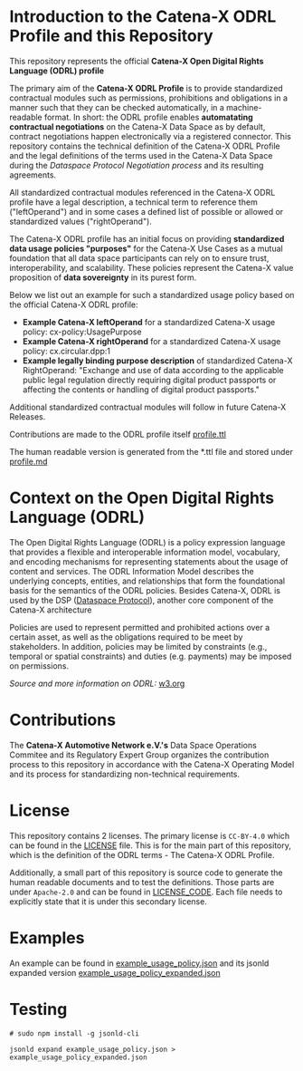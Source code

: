 
# Introduction to the Catena-X ODRL Profile and this Repository

This repository represents the official **Catena-X Open Digital Rights Language (ODRL) profile**

The primary aim of the **Catena-X ODRL Profile** is to provide standardized contractual modules such as permissions, prohibitions and obligations in a manner such that they can be checked automatically, in a machine-readable format. In short: the ODRL profile enables **automatating contractual negotiations** on the Catena-X Data Space as by default, contract negotiations happen electronically via a registered connector. This repository contains the technical definition of the Catena-X ODRL Profile and the legal definitions of the terms used in the Catena-X Data Space during the *Dataspace Protocol Negotiation process* and its resulting agreements.

All standardized contractual modules referenced in the Catena-X ODRL profile have a legal description, a technical term to reference them ("leftOperand") and in some cases a defined list of possible or allowed or standardized values ("rightOperand").

The Catena-X ODRL profile has an initial focus on providing **standardized data usage policies "purposes"** for the Catena-X Use Cases as a mutual foundation that all data space participants can rely on to ensure trust, interoperability, and scalability. These policies represent the Catena-X value proposition of **data sovereignty** in its purest form.

Below we list out an example for such a standardized usage policy based on the official Catena-X ODRL profile:

- **Example Catena-X leftOperand** for a standardized Catena-X usage policy: cx-policy:UsagePurpose
- **Example Catena-X rightOperand** for a standardized Catena-X usage policy: cx.circular.dpp:1
- **Example legally binding purpose description** of standardized Catena-X RightOperand: "Exchange and use of data according to the applicable public legal regulation directly requiring digital product passports or affecting the contents or handling of digital product passports."

Additional standardized contractual modules will follow in future Catena-X Releases.

Contributions are made to the ODRL profile itself [profile.ttl](./profile.ttl)

The human readable version is generated from the *.ttl file and stored under [profile.md](./profile.md)

# Context on the Open Digital Rights Language (ODRL)

The Open Digital Rights Language (ODRL) is a policy expression language that provides a flexible and interoperable information model, vocabulary, and encoding mechanisms for representing statements about the usage of content and services. The ODRL Information Model describes the underlying concepts, entities, and relationships that form the foundational basis for the semantics of the ODRL policies. Besides Catena-X, ODRL is used by the DSP ([Dataspace Protocol](https://docs.internationaldataspaces.org/dataspace-protocol/)), another core component of the Catena-X architecture

Policies are used to represent permitted and prohibited actions over a certain asset, as well as the obligations required to be meet by stakeholders. In addition, policies may be limited by constraints (e.g., temporal or spatial constraints) and duties (e.g. payments) may be imposed on permissions.

*Source and more information on ODRL:* [w3.org](https://www.w3.org/TR/odrl-model/)

# Contributions

The **Catena-X Automotive Network e.V.'s** Data Space Operations Commitee and its Regulatory Expert Group organizes the contribution process to this repository in accordance with the Catena-X Operating Model and its process for standardizing non-technical requirements.

# License

This repository contains 2 licenses. The primary license is `CC-BY-4.0` which can be found in the [LICENSE](./LICENSE) file. This is for the main part of this repository, which is the definition of the ODRL terms - The Catena-X ODRL Profile.

Additionally, a small part of this repository is source code to generate the human readable documents and to test the definitions. Those parts are under `Apache-2.0` and can be found in [LICENSE_CODE](./LICENSE_CODE). Each file needs to explicitly state that it is under this secondary license.

# Examples

An example can be found in [example_usage_policy.json](./example_usage_policy.json) and its jsonld expanded version [example_usage_policy_expanded.json](./example_usage_policy_expanded.json)

# Testing

```
# sudo npm install -g jsonld-cli

jsonld expand example_usage_policy.json > example_usage_policy_expanded.json
```
